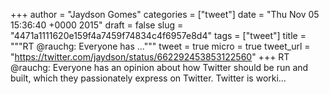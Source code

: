 
+++
author = "Jaydson Gomes"
categories = ["tweet"]
date = "Thu Nov 05 15:36:40 +0000 2015"
draft = false
slug = "4471a1111620e159f4a7459f74834c4f6957e8d4"
tags = ["tweet"]
title = """RT @rauchg: Everyone has ..."""
tweet = true
micro = true
tweet_url = "https://twitter.com/jaydson/status/662292453853122560"
+++
RT @rauchg: Everyone has an opinion about how Twitter should be run and built, which they passionately express on Twitter. Twitter is worki…
